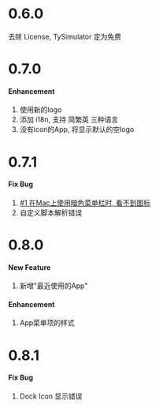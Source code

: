 0.6.0
===
去除 License, TySimulator 定为免费

0.7.0
===
#### Enhancement
1. 使用新的logo
2. 添加 i18n, 支持 简繁英 三种语言
3. 没有icon的App, 将显示默认的空logo

0.7.1
===
#### Fix Bug
1. [#1 在Mac上使用暗色菜单栏时, 看不到图标](https://github.com/luckytianyiyan/TySimulator/issues/1)
2. 自定义脚本解析错误

0.8.0
===
#### New Feature
1. 新增"最近使用的App"

#### Enhancement
1. App菜单项的样式

0.8.1
===
#### Fix Bug
1. Dock Icon 显示错误
